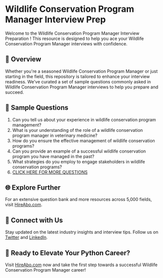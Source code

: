 # Wildlife Conservation Program Manager Interview Prep

Welcome to the Wildlife Conservation Program Manager Interview Preparation ! This resource is designed to help you ace your Wildlife Conservation Program Manager interviews with confidence.

## 🚀 Overview

Whether you're a seasoned Wildlife Conservation Program Manager or just starting in the field, this repository is tailored to enhance your interview readiness. We've curated a set of sample questions commonly asked in Wildlife Conservation Program Manager interviews to help you prepare and succeed.

## 📝 Sample Questions

1. Can you tell us about your experience in wildlife conservation program management?
2. What is your understanding of the role of a wildlife conservation program manager in veterinary medicine?
3. How do you ensure the effective management of wildlife conservation programs?
4. Can you provide an example of a successful wildlife conservation program you have managed in the past?
5. What strategies do you employ to engage stakeholders in wildlife conservation programs?
6. [CLICK HERE FOR MORE QUESTIONS](https://hireabo.com/job/24_3_34/Wildlife%20Conservation%20Program%20Manager)

## 🌐 Explore Further

For an extensive question bank and more resources across 5,000 fields, visit [HireAbo.com](https://www.hireabo.com).

## 📱 Connect with Us

Stay updated on the latest industry insights and interview tips. Follow us on [Twitter](https://twitter.com/hireabo) and [LinkedIn](https://www.linkedin.com/in/hire-abo-3609972a8/).

## 🚀 Ready to Elevate Your Python Career?

Visit [HireAbo.com](https://www.hireabo.com) now and take the first step towards a successful Wildlife Conservation Program Manager career!